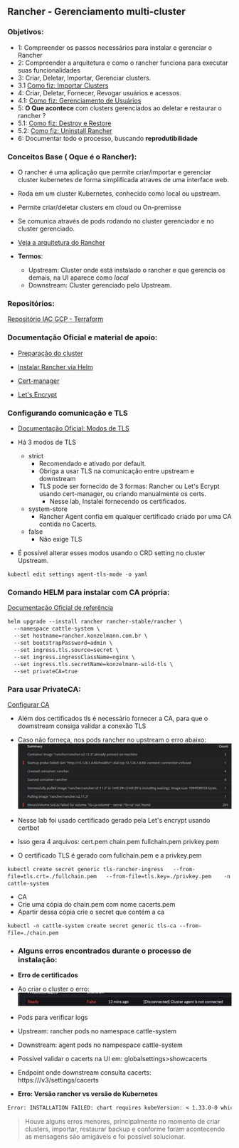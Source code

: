 ## Rancher - Gerenciamento multi-cluster

### Objetivos:

- 1: Compreender os passos necessários para instalar e gerenciar o Rancher
- 2: Compreender a arquitetura e como o rancher funciona para executar suas funcionalidades
- 3: Criar, Deletar, Importar, Gerenciar clusters.
- 3.1 [Como fiz: Importar Clusters](./doc-assets/import-cluster/README.md)
- 4: Criar, Deletar, Fornecer, Revogar usuários e acessos.
- 4.1: [Como fiz: Gerenciamento de Usuários](./estudos)
- 5: **O Que acontece** com clusters gerenciados ao deletar e restaurar o rancher ?
- 5.1: [Como fiz: Destroy e Restore](./doc-assets/deletar-k8s-upstream/README.md)
- 5.2: [Como fiz: Uninstall Rancher](./doc-assets/uninstall-rancher/deletar.md)
- 6: Documentar todo o processo, buscando **reprodutibilidade**

### Conceitos Base ( Oque é o Rancher):

- O rancher é uma aplicação que permite criar/importar e gerenciar cluster kubernetes de forma simplificada atraves de uma interface web.
- Roda em um cluster Kubernetes, conhecido como local ou upstream.
- Permite criar/deletar clusters em cloud ou On-premisse
- Se comunica através de pods rodando no cluster gerenciador e no cluster gerenciado.
- [Veja a arquitetura do Rancher](https://ranchermanager.docs.rancher.com/reference-guides/rancher-manager-architecture/rancher-server-and-components)

- **Termos**:

  - Upstream: Cluster onde está instalado o rancher e que gerencia os demais, na UI aparece como _local_
  - Downstream: Cluster gerenciado pelo Upstream.

### Repositórios:

[Repositório IAC GCP - Terraform ](https://github.com/Adenilson365/devopslabs01-iac)

### Documentação Oficial e material de apoio:

- [Preparação do cluster ](https://ranchermanager.docs.rancher.com/getting-started/installation-and-upgrade/install-upgrade-on-a-kubernetes-cluster/rancher-on-gke)

- [Instalar Rancher via Helm](https://ranchermanager.docs.rancher.com/getting-started/installation-and-upgrade/install-upgrade-on-a-kubernetes-cluster#install-the-rancher-helm-chart)

- [Cert-manager](https://artifacthub.io/packages/helm/cert-manager/cert-manager)
- [Let's Encrypt](https://letsencrypt.org/getting-started/)

### Configurando comunicação e TLS

- [Documentação Oficial: Modos de TLS](https://ranchermanager.docs.rancher.com/getting-started/installation-and-upgrade/installation-references/tls-settings#agent-tls-enforcement)

- Há 3 modos de TLS
  - strict
    - Recomendado e ativado por default.
    - Obriga a usar TLS na comunicação entre upstream e downstream
    - TLS pode ser fornecido de 3 formas: Rancher ou Let's Ecrypt usando cert-manager, ou criando manualmente os certs.
      - Nesse lab, Instalei fornecendo os certificados.
  - system-store
    - Rancher Agent confia em qualquer certificado criado por uma CA contida no Cacerts.
  - false
    - Não exige TLS
- É possível alterar esses modos usando o CRD setting no cluster Upstream.

```shell
kubectl edit settings agent-tls-mode -o yaml
```

### Comando HELM para instalar com CA própria:

[Documentação Oficial de referência](https://ranchermanager.docs.rancher.com/getting-started/installation-and-upgrade/install-upgrade-on-a-kubernetes-cluster#3-choose-your-ssl-configuration)

```shell
helm upgrade --install rancher rancher-stable/rancher \
  --namespace cattle-system \
  --set hostname=rancher.konzelmann.com.br \
  --set bootstrapPassword=admin \
  --set ingress.tls.source=secret \
  --set ingress.ingressClassName=nginx \
  --set ingress.tls.secretName=konzelmann-wild-tls \
  --set privateCA=true
```

### Para usar PrivateCA:

[Configurar CA ](https://ranchermanager.docs.rancher.com/getting-started/installation-and-upgrade/resources/add-tls-secrets)

- Além dos certificados tls é necessário fornecer a CA, para que o downstream consiga validar a conexão TLS
- Caso não forneça, nos pods rancher no upstream o erro abaixo:
  ![alt text](./doc-assets/erro-mount-vol-ca.png)

- Nesse lab foi usado certificado gerado pela Let's encrypt usando certbot
- Isso gera 4 arquivos: cert.pem chain.pem fullchain.pem privkey.pem
- O certificado TLS é gerado com fullchain.pem e a privkey.pem

```shell
kubectl create secret generic tls-rancher-ingress   --from-file=tls.crt=./fullchain.pem   --from-file=tls.key=./privkey.pem    -n cattle-system

```

- CA
- Crie uma cópia do chain.pem com nome cacerts.pem
- Apartir dessa cópia crie o secret que contém a ca

```shell
kubectl -n cattle-system create secret generic tls-ca --from-file=./chain.pem
```

- ### Alguns erros encontrados durante o processo de instalação:

- **Erro de certificados**
- Ao criar o cluster o erro:
  ![alt text](./doc-assets/erro-conditions.png)
- Pods para verificar logs
- Upstream: rancher pods no namespace cattle-system
- Downstream: agent pods no nampespace cattle-system
- Possível validar o cacerts na UI em: globalsettings>showcacerts
- Endpoint onde downstream consulta cacerts: https://<MeuDominio>/v3/settings/cacerts

- **Erro: Versão rancher vs versão do Kubernetes**

```txt
Error: INSTALLATION FAILED: chart requires kubeVersion: < 1.33.0-0 which is incompatible with Kubernetes v1.33.2-gke.1240000
```

> Houve alguns erros menores, principalmente no momento de criar clusters, importar, restaurar backup e conforme foram acontecendo as mensagens são amigáveis e foi possível solucionar.

